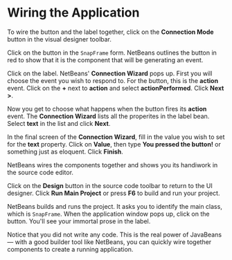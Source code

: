 
# Wiring the Application

To wire the button and the label together, click on the **Connection Mode** button in the visual designer toolbar.

Click on the button in the `SnapFrame` form. NetBeans outlines the button in red to show that it is the component that will be generating an event.

Click on the label. NetBeans' **Connection Wizard** pops up. First you will choose the event you wish to respond to. For the button, this is the **action** event. Click on the **+** next to **action** and select **actionPerformed**. Click **Next &gt;**.

Now you get to choose what happens when the button fires its **action** event. The **Connection Wizard** lists all the properites in the label bean. Select **text** in the list and click **Next**.

In the final screen of the **Connection Wizard**, fill in the value you wish to set for the **text** property. Click on **Value**, then type **You pressed the button!** or something just as eloquent. Click **Finish**.

NetBeans wires the components together and shows you its handiwork in the source code editor.

Click on the **Design** button in the source code toolbar to return to the UI designer. Click **Run Main Project** or press **F6** to build and run your project.

NetBeans builds and runs the project. It asks you to identify the main class, which is `SnapFrame`. When the application window pops up, click on the button. You'll see your immortal prose in the label.

Notice that you did not write any code. This is the real power of JavaBeans &#8212; with a good builder tool like NetBeans, you can quickly wire together components to create a running application.
